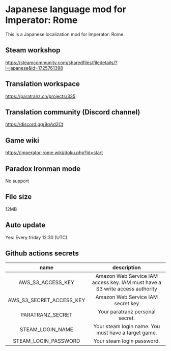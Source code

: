 # Japanese language mod for Imperator: Rome

This is a Japanese localization mod for Imperator: Rome.

## Steam workshop

https://steamcommunity.com/sharedfiles/filedetails/?l=japanese&id=1725761398

## Translation workspace

https://paratranz.cn/projects/335

## Translation community (Discord channel)

https://discord.gg/9qAd2Ct

## Game wiki

https://imperator-rome.wiki/doku.php?id=start

## Paradox Ironman mode
No support

## File size

12MB

## Auto update

Yes: Every friday 12:30 (UTC)

## Github actions secrets

| name | description |
|:---:|:---:|
| AWS_S3_ACCESS_KEY | Amazon Web Service IAM access key. IAM must have a S3 write access authority|
| AWS_S3_SECRET_ACCESS_KEY | Amazon Web Service IAM secret key|
| PARATRANZ_SECRET | Your paratranz personal secret.|
| STEAM_LOGIN_NAME | Your steam login name. You must have a target game.|
| STEAM_LOGIN_PASSWORD | Your steam login password.|
